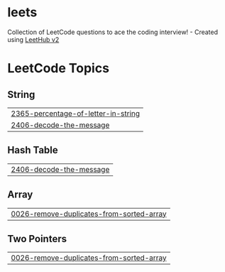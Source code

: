 # leets
Collection of LeetCode questions to ace the coding interview! - Created using [LeetHub v2](https://github.com/arunbhardwaj/LeetHub-2.0)

<!---LeetCode Topics Start-->
# LeetCode Topics
## String
|  |
| ------- |
| [2365-percentage-of-letter-in-string](https://github.com/baguscodes/leets/tree/master/2365-percentage-of-letter-in-string) |
| [2406-decode-the-message](https://github.com/baguscodes/leets/tree/master/2406-decode-the-message) |
## Hash Table
|  |
| ------- |
| [2406-decode-the-message](https://github.com/baguscodes/leets/tree/master/2406-decode-the-message) |
## Array
|  |
| ------- |
| [0026-remove-duplicates-from-sorted-array](https://github.com/baguscodes/leets/tree/master/0026-remove-duplicates-from-sorted-array) |
## Two Pointers
|  |
| ------- |
| [0026-remove-duplicates-from-sorted-array](https://github.com/baguscodes/leets/tree/master/0026-remove-duplicates-from-sorted-array) |
<!---LeetCode Topics End-->